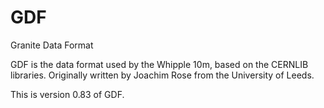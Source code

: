 # GDF
Granite Data Format

GDF is the data format used by the Whipple 10m, based on the CERNLIB libraries. Originally written by Joachim Rose from the University of Leeds.

This is version 0.83 of GDF.
